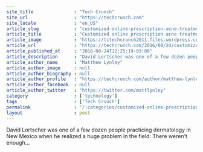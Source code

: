 ```yaml
---
site_title               : "Tech Crunch"
site_url                 : "https://techcrunch.com"
site_locale              : "en_US"
article_slug             : "customized-online-prescription-acne-treatment-provider-curology-raises-s15m"
article_title            : "Customized online prescription acne treatment provider Curology raises $15M"
article_image            : "https://tctechcrunch2011.files.wordpress.com/2016/08/620651-958296c75450c7d44735cedc1934bf9e9d57bbed-2.jpg?w=764&h=400&crop=1"
article_url              : "https://techcrunch.com/2016/08/24/customized-online-prescription-acne-treatment-provider-curology-raises-15m/"
article_published_at     : "2016-08-24T12:25:19-03:00"
article_description      : "David Lortscher was one of a few dozen people practicing dermatology in New Mexico when he realized a huge problem in the field: There weren't enough..."
article_author_name      : "Matthew Lynley"
article_author_image     : null
article_author_biography : null
article_author_profile   : "https://techcrunch.com/author/matthew-lynley/"
article_author_facebook  : null
article_author_twitter   : "https://twitter.com/mattlynley"
category                 : ['technology']
tags                     : ['Tech Crunch']
permalink                : "/:categories/customized-online-prescription-acne-treatment-provider-curology-raises-s15m/"
layout                   : post
---
```


David Lortscher was one of a few dozen people practicing dermatology in New Mexico when he realized a huge problem in the field: There weren't enough...
